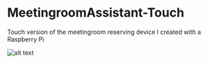 # MeetingroomAssistant-Touch

Touch version of the meetingroom reserving device  I created with a Raspberry Pi

![alt text](https://user-images.githubusercontent.com/670459/55389720-79203d00-553e-11e9-9289-74eb75a87e5e.jpeg)
